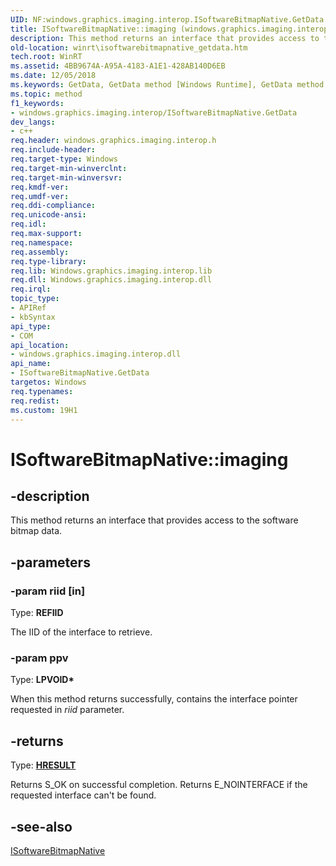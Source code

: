 ```yaml
---
UID: NF:windows.graphics.imaging.interop.ISoftwareBitmapNative.GetData
title: ISoftwareBitmapNative::imaging (windows.graphics.imaging.interop.h)
description: This method returns an interface that provides access to the software bitmap data.
old-location: winrt\isoftwarebitmapnative_getdata.htm
tech.root: WinRT
ms.assetid: 4BB9674A-A95A-4183-A1E1-428AB140D6EB
ms.date: 12/05/2018
ms.keywords: GetData, GetData method [Windows Runtime], GetData method [Windows Runtime],ISoftwareBitmapNative interface, ISoftwareBitmapNative interface [Windows Runtime],GetData method, ISoftwareBitmapNative.GetData, ISoftwareBitmapNative.imaging, ISoftwareBitmapNative::GetData, ISoftwareBitmapNative::imaging, windows/ISoftwareBitmapNative::GetData, winrt.isoftwarebitmapnative_getdata
ms.topic: method
f1_keywords:
- windows.graphics.imaging.interop/ISoftwareBitmapNative.GetData
dev_langs:
- c++
req.header: windows.graphics.imaging.interop.h
req.include-header: 
req.target-type: Windows
req.target-min-winverclnt: 
req.target-min-winversvr: 
req.kmdf-ver: 
req.umdf-ver: 
req.ddi-compliance: 
req.unicode-ansi: 
req.idl: 
req.max-support: 
req.namespace: 
req.assembly: 
req.type-library: 
req.lib: Windows.graphics.imaging.interop.lib
req.dll: Windows.graphics.imaging.interop.dll
req.irql: 
topic_type:
- APIRef
- kbSyntax
api_type:
- COM
api_location:
- windows.graphics.imaging.interop.dll
api_name:
- ISoftwareBitmapNative.GetData
targetos: Windows
req.typenames: 
req.redist: 
ms.custom: 19H1
---
```


# ISoftwareBitmapNative::imaging


## -description


This method returns an interface that provides access to the software bitmap data. 


## -parameters




### -param riid [in]

Type: <b>REFIID</b>

The IID of the interface to retrieve.


### -param ppv

Type: <b>LPVOID*</b>

When this method returns successfully, contains the interface pointer requested in <i>riid</i> parameter.


## -returns



Type: <b><a href="/windows/win32/com/structure-of-com-error-codes">HRESULT</a></b>

Returns S_OK on successful completion. Returns E_NOINTERFACE if the requested interface can't be found.




## -see-also




<a href="https://docs.microsoft.com/windows/desktop/api/windows.graphics.imaging.interop/nn-windows-graphics-imaging-interop-isoftwarebitmapnative">ISoftwareBitmapNative</a>
 

 

